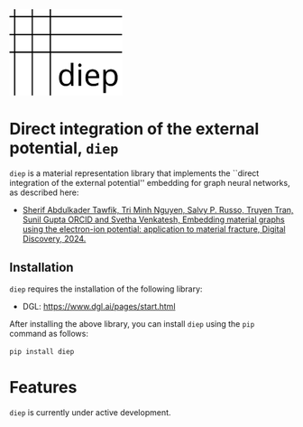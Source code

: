 <img src="./assets/logo.svg" width="200px">

# Direct integration of the external potential, `diep`

`diep` is a material representation library that implements the ``direct integration of the external potential'' embedding for graph neural networks, as described here:

- [Sherif Abdulkader Tawfik, Tri Minh Nguyen, Salvy P. Russo, Truyen Tran, Sunil Gupta ORCID and Svetha Venkatesh, Embedding material graphs using the electron-ion potential: application to material fracture, Digital Discovery, 2024.](https://pubs.rsc.org/en/content/articlelanding/2024/dd/d4dd00246f)


## Installation

`diep` requires the installation of the following library:

- DGL: https://www.dgl.ai/pages/start.html

After installing the above library, you can install `diep` using the `pip` command as follows:

`pip install diep`

# Features

`diep` is currently under active development.